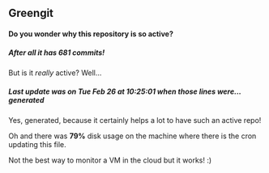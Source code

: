 ## Greengit

#### Do you wonder why this repository is so active?

##### After all it has 681 commits!

But is it *really* active? Well...

##### Last update was on Tue Feb 26 at 10:25:01 when those lines were... generated

Yes, generated, because it certainly helps a lot to have such an active repo!

Oh and there was **79%** disk usage on the machine
where there is the cron updating this file.

Not the best way to monitor a VM in the cloud but it works! :)
